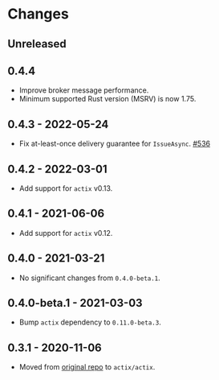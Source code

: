 # Changes

## Unreleased

## 0.4.4

- Improve broker message performance.
- Minimum supported Rust version (MSRV) is now 1.75.

## 0.4.3 - 2022-05-24

- Fix at-least-once delivery guarantee for `IssueAsync`. [#536]

[#536]: https://github.com/actix/actix/pull/536

## 0.4.2 - 2022-03-01

- Add support for `actix` v0.13.

## 0.4.1 - 2021-06-06

- Add support for `actix` v0.12.

## 0.4.0 - 2021-03-21

- No significant changes from `0.4.0-beta.1`.

## 0.4.0-beta.1 - 2021-03-03

- Bump `actix` dependency to `0.11.0-beta.3`.

## 0.3.1 - 2020-11-06

- Moved from [original repo](https://github.com/chris-ricketts/actix-broker) to `actix/actix`.
